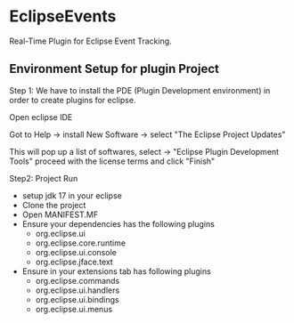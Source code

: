 # EclipseEvents
Real-Time Plugin for Eclipse Event Tracking.


## Environment Setup for plugin Project

Step 1:  We have to install the PDE (Plugin Development environment) in order to create plugins for eclipse. 

Open eclipse IDE 

Got to Help -> install New Software -> select "The Eclipse Project Updates" 

This will pop up a list of softwares, select -> "Eclipse Plugin Development Tools" proceed with the license terms and click "Finish"

Step2: Project Run

* setup jdk 17 in your eclipse
* Clone the project
* Open MANIFEST.MF
* Ensure your dependencies has the following plugins 
    * org.eclipse.ui
    * org.eclipse.core.runtime
    * org.eclipse.ui.console
    * org.eclipse.jface.text
* Ensure in your extensions tab has following plugins 
    * org.eclipse.commands
    * org.eclipse.ui.handlers
    * org.eclipse.ui.bindings
    * org.eclipse.ui.menus